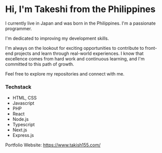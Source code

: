 <h1>Hi, I'm Takeshi from the Philippines</h1>

<p>I currently live in Japan and was born in the Philippines. I'm a passionate programmer.</p>

<p>I'm dedicated to improving my development skills.</p>

<p>I'm always on the lookout for exciting opportunities to contribute to front-end projects and learn through real-world experiences. I know that excellence comes from hard work and continuous learning, and I'm committed to this path of growth.</p>

<p>Feel free to explore my repositories and connect with me.</p>

<h3>Techstack</h3>
<ul>
  <li>HTML, CSS</li>
  <li>Javascript</li>
  <li>PHP</li>
  <li>React</li>
  <li>Node.js</li>
  <li>Typescript</li>
  <li>Next.js</li>
  <li>Express.js</li>
</ul>

<p>Portfolio Website: <a href="https://www.takish155.com/" target="_blank">https://www.takish155.com/</a></p>
